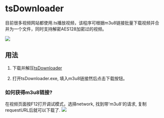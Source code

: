 # tsDownloader

目前很多视频网站都使用.ts播放视频，该程序可根据m3u8链接批量下载视频并合并为一个文件，同时支持解密AES128加密过的视频。

![](https://img2018.cnblogs.com/blog/1150501/201902/1150501-20190222173212528-1807938093.png)

## 用法

1. 下载并解压[tsDownloader](https://pan.baidu.com/s/1jcVvkOAPg0iqMGDp5HGAzA)

2. 打开tsDownloader.exe, 填入m3u8链接然后点击下载按钮。


### 如何获得m3u8链接?
在视频页面按F12打开调试模式，选择network, 找到带'm3u8'的请求, 复制requestURL后就可以下载了.
![](https://img2018.cnblogs.com/blog/1150501/201902/1150501-20190222172849760-1901944285.png)
